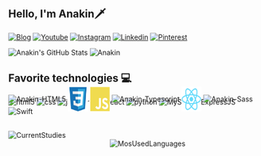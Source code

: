 ##  Hello, I'm Anakin🗡️

[![Blog](https://img.shields.io/badge/Blogger-060707?style=for-the-badge&logo=blogger&logoColor=white)]() 
[![Youtube](https://img.shields.io/badge/YouTube-060707?style=for-the-badge&logo=youtube&logoColor=white)](https://www.youtube.com/channel/@ByAnakin) 
[![Instagram](https://img.shields.io/badge/Instagram-060707?style=for-the-badge&logo=instagram&logoColor=white)](https://www.instagram.com/annichin1/#) 
[![Linkedin](https://img.shields.io/badge/LinkedIn-060707?style=for-the-badge&logo=linkedin&logoColor=white)](https://www.linkedin.com/in/costanzo-annichini-53903b2b7/) 
[![Pinterest](https://img.shields.io/badge/Pinterest-060707.svg?&style=for-the-badge&logo=Pinterest&logoColor=white)]()

![Anakin's GitHub Stats](https://github-readme-stats.vercel.app/api?username=ProgAnakin&show_icons=true&icon_color=060707&border_color=060707&title_color=060707&text_color=060707&ring_color=060707&custom_title=Anakin_Stats&hide=contribs,issues) <img alt="Anakin" src="https://cdn.discordapp.com/attachments/1184505709363204289/1224706064310734950/ANAKIN.gif?ex=661e7767&is=660c0267&hm=c14a58516d0508dba0f346d2193cccabed6c052caa48318a14c7c8327b83241d&">

## Favorite technologies 💻

<div align="left" style="display: inline_block"> 
    <img align="center" alt="html5" src="https://img.shields.io/badge/HTML5-060707?style=for-the-badge&logo=html5&logoColor=white" />
    <img align="center" alt="css" src="https://img.shields.io/badge/CSS-060707?&style=for-the-badge&logo=css3&logoColor=white" />
    <img align="center" alt="javascript" src="https://img.shields.io/badge/JavaScript-060707?style=for-the-badge&logo=javascript&logoColor=white" />
    <img align="center" alt="react" src="https://img.shields.io/badge/React-060707?style=for-the-badge&logo=react&logoColor=white" />
    <img align="center" alt="python" src="https://img.shields.io/badge/Python-060707?style=for-the-badge&logo=python&logoColor=white" />
    <img align="center" alt="MySQL" src="https://img.shields.io/badge/MySQL-060707?style=for-the-badge&logo=mysql&logoColor=white" />
    <img align="center" alt="ExpressJS" src="https://img.shields.io/badge/Express.js-060707?style=for-the-badge" />
    <img align="center" alt="Swift" src="https://img.shields.io/badge/Swift-060707?style=for-the-badge&logo=swift&logoColor=white" /> </div> </br>
  

<p>
    <img width="175" alt="CurrentStudies" src="https://media.discordapp.net/attachments/1184505245234106520/1224827014049955911/Current_Studies.png?ex=661ee80c&is=660c730c&hm=9968dcd0fce3f49d834f7a9a5bdec173822a930f645745073d17666a8230cce4&=&format=webp&quality=lossless"> 
    <img align="right" height="1" width="220"src="https://camo.githubusercontent.com/9485eb85e98b5b6ccec8e16dc28a278283ad020fdd8fde03c22fe2be6539816b/68747470733a2f2f6173736574732e6a756d7073656c6c65722e636f6d2f73746f72652f696e636f6d706c657465706f727472616974732f7468656d65732f3130313636362f6f7074696f6e732f323936333634322f53454d2532304e4144412e706e673f31353233373431303030">
    <img align="right"  alt="MosUsedLanguages" width=300 src="https://github-readme-stats.vercel.app/api/top-langs/?username=ProgAnakin&hide_progress=compact&title_color=060707&text_color=060707&layout=compact&border_color=060707"> 
    
   
<div style="display: inline_block; margin-top: -120px" align="left">
    <img align="center" alt="Anakin-HTML5" height="50" width="40" src="https://cdn.jsdelivr.net/gh/devicons/devicon@latest/icons/html5/html5-original.svg">
    <img align="center" alt="Anakin-CSS3" height="50" width="40" src="https://raw.githubusercontent.com/devicons/devicon/master/icons/css3/css3-original.svg">
    <img align="center" alt="Anakin-Javascript" height="50" width="40" src="https://raw.githubusercontent.com/devicons/devicon/master/icons/javascript/javascript-plain.svg">
    <img align="center" alt="Anakin-Typescript" height="50" width="40" src="https://cdn.jsdelivr.net/gh/devicons/devicon@latest/icons/typescript/typescript-original.svg">
    <img align="center" alt="Anakin-React" height="50" width="40" src="https://raw.githubusercontent.com/devicons/devicon/master/icons/react/react-original.svg">
    <img align="center" alt="Anakin-Sass" height="50" width="40" src="https://cdn.jsdelivr.net/gh/devicons/devicon@latest/icons/sass/sass-original.svg">
</div> 
</p>
